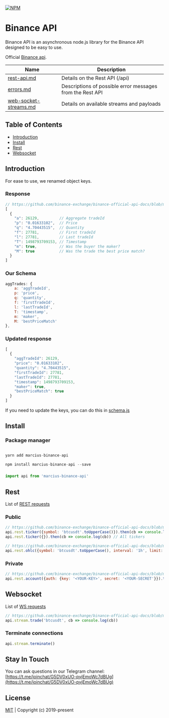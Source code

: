 [![NPM](https://nodei.co/npm/marcius-binance-api.png?downloadRank=true?stars=true)](https://nodei.co/npm/marcius-binance-api/)

# Binance API
Binance API is an asynchronous node.js library for the Binance API designed to be easy to use. 

Official [Binance api](https://github.com/binance-exchange/binance-official-api-docs).

Name | Description
------------ | ------------
[rest-api.md](https://github.com/binance-exchange/binance-official-api-docs/blob/master/rest-api.md) | Details on the Rest API (/api)
[errors.md](https://github.com/binance-exchange/binance-official-api-docs/blob/master/errors.md) | Descriptions of possible error messages from the Rest API
[web-socket-streams.md](https://github.com/binance-exchange/binance-official-api-docs/blob/master/web-socket-streams.md) | Details on available streams and payloads

## Table of Contents

* [Introduction](#introduction)
* [Install](#install)
* [Rest](#rest)
* [Websocket](#websocket)

## Introduction

For ease to use, we renamed object keys.

### Response

```javascript
// https://github.com/binance-exchange/binance-official-api-docs/blob/master/rest-api.md#compressedaggregate-trades-list
[
  {
    "a": 26129,         // Aggregate tradeId
    "p": "0.01633102",  // Price
    "q": "4.70443515",  // Quantity
    "f": 27781,         // First tradeId
    "l": 27781,         // Last tradeId
    "T": 1498793709153, // Timestamp
    "m": true,          // Was the buyer the maker?
    "M": true           // Was the trade the best price match?
  }
]
```

### Our Schema

```javascript
aggTrades: {
    a: 'aggTradeId',
    p: 'price',
    q: 'quantity',
    f: 'firstTradeId',
    l: 'lastTradeId',
    T: 'timestamp',
    m: 'maker',
    M: 'bestPriceMatch'
},
```

### Updated response

```javascript
[
  {
    "aggTradeId": 26129,       
    "price": "0.01633102",     
    "quantity": "4.70443515",  
    "firstTradeId": 27781,      
    "lastTradeId": 27781,        
    "timestamp": 1498793709153, 
    "maker": true,          
    "bestPriceMatch": true         
  }
]

```

If you need to update the keys, you can do this in [schema.js](/api/binance/schema.js)

## Install

### Package manager

```javascript

yarn add marcius-binance-api

npm install marcius-binance-api --save
```

### 

```javascript
import api from 'marcius-binance-api'
```

## Rest

List of [REST requests](/api/binance/rest.js#L16)

### Public

```javascript
// https://github.com/binance-exchange/binance-official-api-docs/blob/master/rest-api.md#24hr-ticker-price-change-statistics
api.rest.ticker({symbol: 'btcusdt'.toUpperCase()}).then(cb => console.log(cb)) // Single ticker
api.rest.ticker({}).then(cb => console.log(cb)) // All tickers

// https://github.com/binance-exchange/binance-official-api-docs/blob/master/rest-api.md#klinecandlestick-data
api.rest.ohlc({symbol: 'btcusdt'.toUpperCase(), interval: '1h',	limit: 500}).then(cb => console.log(cb))
```

### Private

```javascript
// https://github.com/binance-exchange/binance-official-api-docs/blob/master/rest-api.md#account-information-user_data
api.rest.account({auth: {key: '<YOUR-KEY>', secret: '<YOUR-SECRET'}}).then(cb => console.log(cb))
```

## Websocket

List of [WS requests](/api/binance/ws.js#L18)

```javascript
// https://github.com/binance-exchange/binance-official-api-docs/blob/master/web-socket-streams.md#trade-streams
api.stream.trade('btcusdt', cb => console.log(cb))
```

### Terminate connections

```javascript
api.stream.terminate()
```

## Stay In Touch
You can ask questions in our Telegram channel: [https://t.me/joinchat/G5DV0xUO-pvjEmoWc7dBUg](https://t.me/joinchat/G5DV0xUO-pvjEmoWc7dBUg)


## License
[MIT](http://opensource.org/licenses/MIT) | Copyright (c) 2019-present
